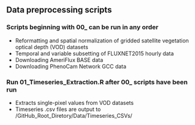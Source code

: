 ## Data preprocessing scripts

### Scripts beginning with 00_ can be run in any order
- Reformatting and spatial normalization of gridded satellite vegetation optical depth (VOD) datasets
- Temporal and variable subsetting of FLUXNET2015 hourly data
- Downloading AmeriFlux BASE data
- Downloading PhenoCam Network GCC data

### Run 01_Timeseries_Extraction.R after 00_ scripts have been run
- Extracts single-pixel values from VOD datasets
- Timeseries .csv files are output to /GitHub_Root_Diretory/Data/Timeseries_CSVs/
